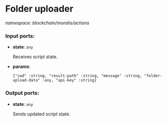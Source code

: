 # Folder uploader

_namespace: blockchain/moralis/actions_

### Input ports:

* __state__: ` any `

    Receives script state.


* __params__: 
    ```
    {"cwd" :string, "result-path" :string, "message" :string, "folder-upload-data" :any, "api-key" :string}
    ```

### Output ports:

* __state__: ` any `

    Sends updated script state.


